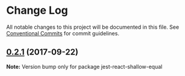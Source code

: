 # Change Log

All notable changes to this project will be documented in this file.
See [Conventional Commits](https://conventionalcommits.org) for commit guidelines.

<a name="0.2.1"></a>
## [0.2.1](https://github.com/sebinsua/test-react-shallow-equal/compare/v0.2.0...v0.2.1) (2017-09-22)




**Note:** Version bump only for package jest-react-shallow-equal

